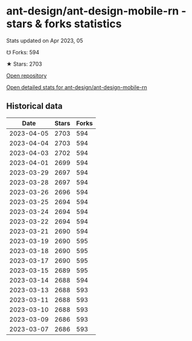 # ant-design/ant-design-mobile-rn - stars & forks statistics

Stats updated on Apr 2023, 05

☋ Forks: 594

★ Stars: 2703

[Open repository](https://github.com/ant-design/ant-design-mobile-rn)

[Open detailed stats for ant-design/ant-design-mobile-rn](https://reviewgithub.com/rep/ant-design/ant-design-mobile-rn)

## Historical data
| Date | Stars | Forks |
|------|-------|-------|
| 2023-04-05 | 2703 | 594 | 
| 2023-04-04 | 2703 | 594 | 
| 2023-04-03 | 2702 | 594 | 
| 2023-04-01 | 2699 | 594 | 
| 2023-03-29 | 2697 | 594 | 
| 2023-03-28 | 2697 | 594 | 
| 2023-03-26 | 2696 | 594 | 
| 2023-03-25 | 2694 | 594 | 
| 2023-03-24 | 2694 | 594 | 
| 2023-03-22 | 2694 | 594 | 
| 2023-03-21 | 2690 | 594 | 
| 2023-03-19 | 2690 | 595 | 
| 2023-03-18 | 2690 | 595 | 
| 2023-03-17 | 2690 | 595 | 
| 2023-03-15 | 2689 | 595 | 
| 2023-03-14 | 2688 | 594 | 
| 2023-03-13 | 2688 | 593 | 
| 2023-03-11 | 2688 | 593 | 
| 2023-03-10 | 2688 | 593 | 
| 2023-03-09 | 2686 | 593 | 
| 2023-03-07 | 2686 | 593 | 

